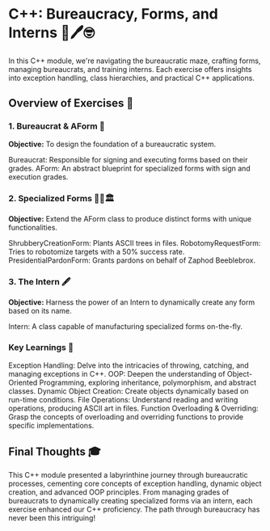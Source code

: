 # C++: Bureaucracy, Forms, and Interns 📜🖊️🤓
In this C++ module, we're navigating the bureaucratic maze, crafting forms, managing bureaucrats, and training interns. Each exercise offers insights into exception handling, class hierarchies, and practical C++ applications.

## Overview of Exercises 📜
### 1. Bureaucrat & AForm 🧾
<b>Objective:</b> To design the foundation of a bureaucratic system.

Bureaucrat: Responsible for signing and executing forms based on their grades.
AForm: An abstract blueprint for specialized forms with sign and execution grades.

### 2. Specialized Forms 🌳🤖🏛️
<b>Objective:</b> Extend the AForm class to produce distinct forms with unique functionalities.

ShrubberyCreationForm: Plants ASCII trees in files.
RobotomyRequestForm: Tries to robotomize targets with a 50% success rate.
PresidentialPardonForm: Grants pardons on behalf of Zaphod Beeblebrox.

### 3. The Intern 🖋️
<b>Objective:</b> Harness the power of an Intern to dynamically create any form based on its name.

Intern: A class capable of manufacturing specialized forms on-the-fly.

### Key Learnings 📘
Exception Handling: Delve into the intricacies of throwing, catching, and managing exceptions in C++.
OOP: Deepen the understanding of Object-Oriented Programming, exploring inheritance, polymorphism, and abstract classes.
Dynamic Object Creation: Create objects dynamically based on run-time conditions.
File Operations: Understand reading and writing operations, producing ASCII art in files.
Function Overloading & Overriding: Grasp the concepts of overloading and overriding functions to provide specific implementations.

## Final Thoughts 🎓
This C++ module presented a labyrinthine journey through bureaucratic processes, cementing core concepts of exception handling, dynamic object creation, and advanced OOP principles. From managing grades of bureaucrats to dynamically creating specialized forms via an intern, each exercise enhanced our C++ proficiency. The path through bureaucracy has never been this intriguing!